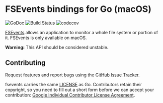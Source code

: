 # FSEvents bindings for Go (macOS)

[![GoDoc](https://godoc.org/github.com/fsnotify/fsevents?status.svg)](https://godoc.org/github.com/fsnotify/fsevents) [![Build Status](https://travis-ci.org/fsnotify/fsevents.svg?branch=master)](https://travis-ci.org/fsnotify/fsevents) [![codecov](https://codecov.io/gh/fsnotify/fsevents/branch/master/graph/badge.svg)](https://codecov.io/gh/fsnotify/fsevents)

[FSEvents](https://developer.apple.com/library/mac/documentation/Darwin/Reference/FSEvents_Ref/) allows an application to monitor a whole file system or portion of it. FSEvents is only available on macOS.

**Warning:** This API should be considered unstable.

## Contributing

Request features and report bugs using the [GitHub Issue Tracker](https://github.com/fsnotify/fsevents/issues).

fsevents carries the same [LICENSE](https://github.com/fsnotify/fsevents/blob/master/LICENSE) as Go. Contributors retain their copyright, so you need to fill out a short form before we can accept your contribution: [Google Individual Contributor License Agreement](https://developers.google.com/open-source/cla/individual).
